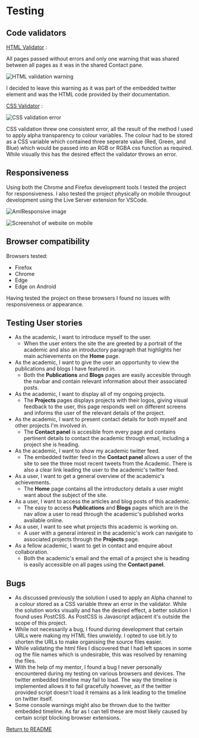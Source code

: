 # Testing

## Code validators

[HTML Validator](https://validator.w3.org/) : 

All pages passed without errors and only one warning that was shared between all pages as it was in the shared Contact pane.

![HTML validation warning](readme-images/html-validation-warning.png)

I decided to leave this warning as it was part of the embedded twitter element and was the HTML code provided by their documentation.

[CSS Validator](https://jigsaw.w3.org/css-validator/) : 

![CSS validation error](readme-images/css-validation-error.png)

CSS validation threw one consistent error, all the result of the method I used to apply alpha transparency to colour variables. The colour had to be stored as a CSS variable which contained three seperate value (Red, Green, and Blue) which would be passed into an RGB or RGBA css function as required. While visually this has the desired effect the validator throws an error.

## Responsiveness

Using both the Chrome and Firefox development tools I tested the project for responsiveness. I also tested the project physically on mobile througout development using the Live Server extension for VSCode.

![AmIResponsive image](readme-images/amiresponsive.png)

![Screenshot of website on mobile](readme-images/mobile-screenshot.jpg)

## Browser compatibility

Browsers tested:
- Firefox
- Chrome
- Edge
- Edge on Android

Having tested the project on these browsers I found no issues with responsiveness or appearance.

## Testing User stories

- As the academic, I want to introduce myself to the user.
  - When the user enters the site the are greeted by a portrait of the academic and also an introductory paragraph that highlights her main achievements on the **Home** page.
- As the academic, I want to give the user an opportunity to view the publications and blogs I have featured in.
  - Both the **Publications** and **Blogs** pages are easily accesible through the navbar and contain relevant information about their associated posts.
- As the academic, I want to display all of my ongoing projects.
  - The **Projects** pages displays projects with their logos, giving visual feedback to the user, this page responds well on different screens and informs the user of the relevant details of the project.
- As the academic, I want to present contact details for both myself and other projects I'm involved in.
  - The **Contact panel** is accesible from every page and contains pertinent details to contact the academic through email, including a project she is heading.
- As the academic, I want to show my academic twitter feed.
  - The embedded twitter feed in the **Contact panel** allows a user of the site to see the three most recent tweets from the Academic. There is also a clear link leading the user to the academic's twitter feed.
- As a user, I want to get a general overview of the academic's achievements.
  - The **Home** page contains all the introductory details a user might want about the subject of the site.
- As a user, I want to access the articles and blog posts of this academic.
  - The easy to access **Publications** and **Blogs** pages which are in the nav allow a user to read through the academic's published works available online.
- As a user, I want to see what projects this academic is working on.
  - A user with a general interest in the academic's work can navigate to associated projects through the **Projects** page.
- As a fellow academic, I want to get in contact and enquire about collaboration.
  - Both the academic's email and the email of a project she is heading is easily accessible on all pages using the **Contact panel**.

## Bugs 

- As discussed previously the solution I used to apply an Alpha channel to a colour stored as a CSS variable threw an error in the validator. While the solution works visually and has the desired effect, a better solution I found uses PostCSS. As PostCSS is Javascript adjacent it's outside the scope of this project.
- While not necessarily a bug, I found during development that certain URLs were making my HTML files unwieldy. I opted to use bit.ly to shorten the URLs to make organising the source files easier.
- While validating the html files I discovered that I had left spaces in some og the file names which is undesirable, this was resolved by renaming the files.
- With the help of my mentor, I found a bug I never personally encountered during my testing on various browsers and devices. The twitter embedded timeline may fail to load. The way the timeline is implemented allows it to fail gracefully however, as if the twitter provided script doesn't load it remains as a link leading to the timeline on twitter itself.
- Some console warnings might also be thrown due to the twitter embedded timeline. As far as I can tell these are most likely caused by certain script blocking browser extensions.

[Return to README](README.md)